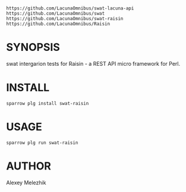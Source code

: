 #
```
https://github.com/LacunaOmnibus/swat-lacuna-api
https://github.com/LacunaOmnibus/swat
https://github.com/LacunaOmnibus/swat-raisin
https://github.com/LacunaOmnibus/Raisin
```


# SYNOPSIS

swat intergarion tests for Raisin - a REST API micro framework for Perl.

# INSTALL

    sparrow plg install swat-raisin

# USAGE

    sparrow plg run swat-raisin

# AUTHOR

Alexey Melezhik


